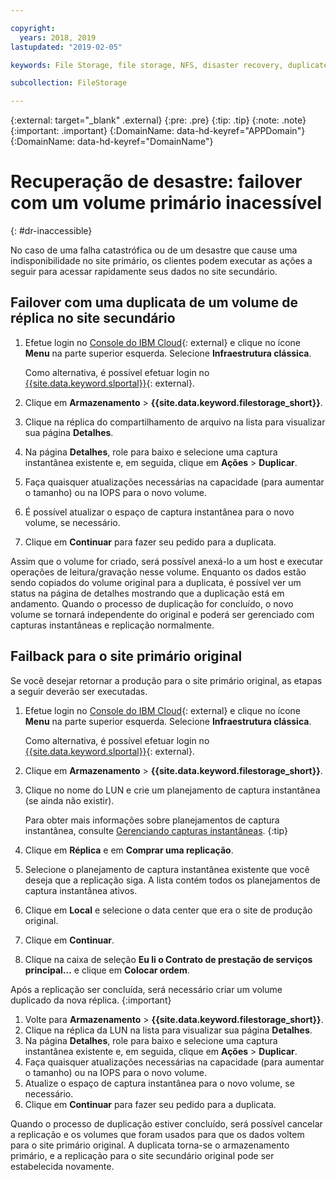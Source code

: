 ```yaml
---

copyright:
  years: 2018, 2019
lastupdated: "2019-02-05"

keywords: File Storage, file storage, NFS, disaster recovery, duplicate volume, replica volume, failover, failback,

subcollection: FileStorage

---
```

{:external: target="_blank" .external}
{:pre: .pre}
{:tip: .tip}
{:note: .note}
{:important: .important}
{:DomainName: data-hd-keyref="APPDomain"}
{:DomainName: data-hd-keyref="DomainName"}


# Recuperação de desastre: failover com um volume primário inacessível
{: #dr-inaccessible}

No caso de uma falha catastrófica ou de um desastre que cause uma indisponibilidade no site primário, os clientes podem executar as ações a seguir para acessar rapidamente seus dados no site secundário.

## Failover com uma duplicata de um volume de réplica no site secundário

1. Efetue login no [Console do IBM Cloud](https://{DomainName}/){: external} e clique no ícone **Menu** na parte superior esquerda. Selecione **Infraestrutura clássica**.

   Como alternativa, é possível efetuar login no [{{site.data.keyword.slportal}}](https://control.softlayer.com/){: external}.
2. Clique em **Armazenamento** > **{{site.data.keyword.filestorage_short}}**.
3. Clique na réplica do compartilhamento de arquivo na lista para visualizar sua página **Detalhes**.
4. Na página **Detalhes**, role para baixo e selecione uma captura instantânea existente e, em seguida, clique em **Ações** > **Duplicar**.
5. Faça quaisquer atualizações necessárias na capacidade (para aumentar o tamanho) ou na IOPS para o novo volume.
6. É possível atualizar o espaço de captura instantânea para o novo volume, se necessário.
7. Clique em **Continuar** para fazer seu pedido para a duplicata.

Assim que o volume for criado, será possível anexá-lo a um host e executar operações de leitura/gravação nesse volume. Enquanto os dados estão sendo copiados do volume original para a duplicata, é possível ver um status na página de detalhes mostrando que a duplicação está em andamento. Quando o processo de duplicação for concluído, o novo volume se tornará independente do original e poderá ser gerenciado com capturas instantâneas e replicação normalmente.

## Failback para o site primário original

Se você desejar retornar a produção para o site primário original, as etapas a seguir deverão ser executadas.

1. Efetue login no [Console do IBM Cloud](https://{DomainName}/){: external} e clique no ícone **Menu** na parte superior esquerda. Selecione **Infraestrutura clássica**.

   Como alternativa, é possível efetuar login no [{{site.data.keyword.slportal}}](https://control.softlayer.com/){: external}.
2. Clique em **Armazenamento** > **{{site.data.keyword.filestorage_short}}**.
3. Clique no nome do LUN e crie um planejamento de captura instantânea (se ainda não existir).

   Para obter mais informações sobre planejamentos de captura instantânea, consulte [Gerenciando capturas instantâneas](/docs/infrastructure/FileStorage?topic=FileStorage-managingSnapshots#addschedule).
   {:tip}
4. Clique em **Réplica** e em **Comprar uma replicação**.
5. Selecione o planejamento de captura instantânea existente que você deseja que a replicação siga. A lista contém todos os planejamentos de captura instantânea ativos.
6. Clique em **Local** e selecione o data center que era o site de produção original.
7. Clique em **Continuar**.
8. Clique na caixa de seleção **Eu li o Contrato de prestação de serviços principal…** e clique em **Colocar ordem**.

Após a replicação ser concluída, será necessário criar um volume duplicado da nova réplica.
{:important}

1. Volte para **Armazenamento** > **{{site.data.keyword.filestorage_short}}**.
2. Clique na réplica da LUN na lista para visualizar sua página **Detalhes**.
3. Na página **Detalhes**, role para baixo e selecione uma captura instantânea existente e, em seguida, clique em **Ações** > **Duplicar**.
4. Faça quaisquer atualizações necessárias na capacidade (para aumentar o tamanho) ou na IOPS para o novo volume.
5. Atualize o espaço de captura instantânea para o novo volume, se necessário.
6. Clique em **Continuar** para fazer seu pedido para a duplicata.

Quando o processo de duplicação estiver concluído, será possível cancelar a replicação e os volumes que foram usados para que os dados voltem para o site primário original. A duplicata torna-se o armazenamento primário, e a replicação para o site secundário original pode ser estabelecida novamente.
